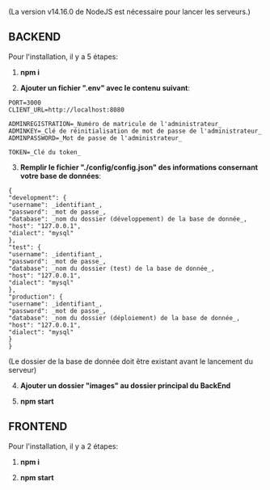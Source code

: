 (La version v14.16.0 de NodeJS est nécessaire pour lancer les serveurs.)

## BACKEND

Pour l'installation, il y a 5 étapes:

1. **npm i**

2. **Ajouter un fichier ".env" avec le contenu suivant**:

```
PORT=3000
CLIENT_URL=http://localhost:8080

ADMINREGISTRATION=_Numéro de matricule de l'administrateur_
ADMINKEY=_Clé de réinitialisation de mot de passe de l'administrateur_
ADMINPASSWORD=_Mot de passe de l'administrateur_

TOKEN=_Clé du token_
```

3. **Remplir le fichier "./config/config.json" des informations consernant votre base de données**:

```
{
"development": {
"username": _identifiant_,
"password": _mot de passe_,
"database": _nom du dossier (développement) de la base de donnée_,
"host": "127.0.0.1",
"dialect": "mysql"
},
"test": {
"username": _identifiant_,
"password": _mot de passe_,
"database": _nom du dossier (test) de la base de donnée_,
"host": "127.0.0.1",
"dialect": "mysql"
},
"production": {
"username": _identifiant_,
"password": _mot de passe_,
"database": _nom du dossier (déploiement) de la base de donnée_,
"host": "127.0.0.1",
"dialect": "mysql"
}
}
```

(Le dossier de la base de donnée doit être existant avant le lancement du serveur)

4. **Ajouter un dossier "images" au dossier principal du BackEnd**

5. **npm start**

## FRONTEND

Pour l'installation, il y a 2 étapes:

1. **npm i**

2. **npm start**
